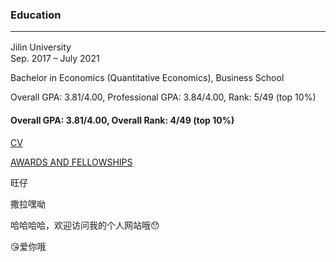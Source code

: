 ### Education

---

Jilin University　　　　　　　　　　　　　　　　　　　　　　　　　　　　　　　　　　　　　　　　　　　　　　　　　　　　　　　　　　　　　　　　Sep. 2017 – July 2021

Bachelor in Economics (Quantitative Economics), Business School

Overall GPA: 3.81/4.00, Professional GPA: 3.84/4.00, Rank: 5/49 (top 10%)

#### Overall GPA: 3.81/4.00, Overall Rank: 4/49 (top 10%)

[CV](https://github.com/yifatchow/yifatchow.github.io/blob/master/CV.pdf)

[AWARDS AND FELLOWSHIPS](https://github.com/yifatchow/yifatchow.github.io/blob/master/AWARDS%20AND%20FELLOWSHIPS.pdf)

旺仔

撒拉嘿呦

哈哈哈哈，欢迎访问我的个人网站哦😯

😘爱你哦
